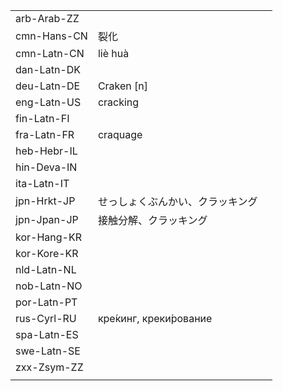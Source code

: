 | | | |
|-|-|-|
| arb-Arab-ZZ |  |  |
| cmn-Hans-CN | 裂化 |  |
| cmn-Latn-CN | liè huà |  |
| dan-Latn-DK |  |  |
| deu-Latn-DE | Craken [n] |  |
| eng-Latn-US | cracking |  |
| fin-Latn-FI |  |  |
| fra-Latn-FR | craquage |  |
| heb-Hebr-IL |  |  |
| hin-Deva-IN |  |  |
| ita-Latn-IT |  |  |
| jpn-Hrkt-JP | せっしょくぶんかい、クラッキング |  |
| jpn-Jpan-JP | 接触分解、クラッキング |  |
| kor-Hang-KR |  |  |
| kor-Kore-KR |  |  |
| nld-Latn-NL |  |  |
| nob-Latn-NO |  |  |
| por-Latn-PT |  |  |
| rus-Cyrl-RU | кре́кинг, креки́рование |  |
| spa-Latn-ES |  |  |
| swe-Latn-SE |  |  |
| zxx-Zsym-ZZ |  |  |
|  |  |  |